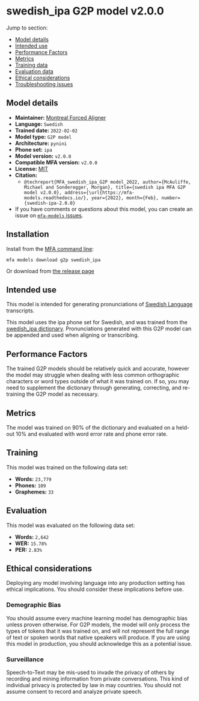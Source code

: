 
# swedish_ipa G2P model v2.0.0

Jump to section:

- [Model details](#model-details)
- [Intended use](#intended-use)
- [Performance Factors](#performance-factors)
- [Metrics](#metrics)
- [Training data](#training-data)
- [Evaluation data](#evaluation-data)
- [Ethical considerations](#ethical-considerations)
- [Troubleshooting issues](#troubleshooting-issues)

## Model details

- **Maintainer:** [Montreal Forced Aligner](https://montreal-forced-aligner.readthedocs.io/)
- **Language:** `Swedish`
- **Trained date:** `2022-02-02`
- **Model type:** `G2P model`
- **Architecture:** `pynini`
- **Phone set:** `ipa`
- **Model version:** `v2.0.0`
- **Compatible MFA version:** `v2.0.0`
- **License:** [MIT](https://github.com/MontrealCorpusTools/mfa-models/tree/main/g2p/swedish/ipa/v2.0.0/LICENSE)
- **Citation:**
  - `@techreport{MFA_swedish_ipa_G2P model_2022, author={McAuliffe, Michael and Sonderegger, Morgan}, title={swedish ipa MFA G2P model v2.0.0}, address={\url{https://mfa-models.readthedocs.io/}, year={2022}, month={Feb}, number={swedish-ipa-2.0.0}`
- If you have comments or questions about this model, you can create an issue on [`mfa-models` issues](https://github.com/MontrealCorpusTools/mfa-models/issues).

## Installation

Install from the [MFA command line](https://montreal-forced-aligner.readthedocs.io/en/latest/user_guide/models/index.html):

```
mfa models download g2p swedish_ipa
```

Or download from [the release page](https://github.com/MontrealCorpusTools/mfa-models/releases/tag/g2p-swedish_ipa-v2.0.0)

## Intended use

This model is intended for generating pronunciations of [Swedish Language](https://en.wikipedia.org/wiki/Swedish_language) transcripts.

This model uses the ipa phone set for Swedish, and was trained from the [swedish_ipa dictionary](https://github.com/MontrealCorpusTools/mfa-models/blob/main/dictionary/swedish_ipa.dict).
Pronunciations generated with this G2P model can be appended and used when aligning or transcribing.

## Performance Factors

The trained G2P models should be relatively quick and accurate, however the model may struggle when dealing with less common orthographic characters or word types outside of what it was trained on.
If so, you may need to supplement the dictionary through generating, correcting, and re-training the G2P model as necessary.

## Metrics

The model was trained on 90% of the dictionary and evaluated on a held-out 10% and evaluated with word error rate and phone error rate.

## Training

This model was trained on the following data set:


* **Words:** `23,779`
* **Phones:** `109`
* **Graphemes:** `33`

## Evaluation

This model was evaluated on the following data set:


* **Words:** `2,642`
* **WER:** `15.78%`
* **PER:** `2.83%`

## Ethical considerations

Deploying any model involving language into any production setting has ethical implications. You should consider these implications before use.

### Demographic Bias

You should assume every machine learning model has demographic bias unless proven otherwise.
For G2P models, the model will only process the types of tokens that it was trained on, and will not represent the full range of text or spoken words that
native speakers will produce.
If you are using this model in production, you should acknowledge this as a potential issue.

### Surveillance

Speech-to-Text may be mis-used to invade the privacy of others by recording and mining information from private conversations.
This kind of individual privacy is protected by law in may countries.
You should not assume consent to record and analyze private speech.
